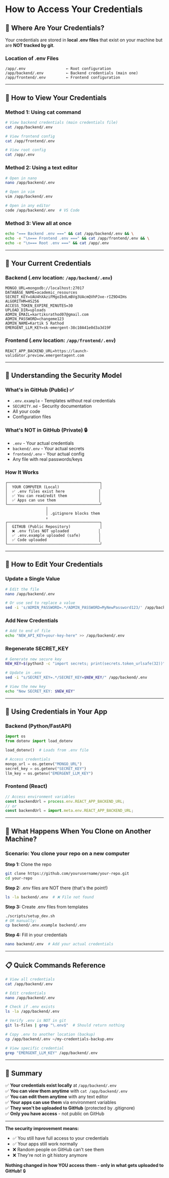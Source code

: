 # How to Access Your Credentials

## 📍 Where Are Your Credentials?

Your credentials are stored in **local .env files** that exist on your machine but are **NOT tracked by git**.

### Location of .env Files

```
/app/.env                  ← Root configuration
/app/backend/.env          ← Backend credentials (main one)
/app/frontend/.env         ← Frontend configuration
```

---

## 👀 How to View Your Credentials

### Method 1: Using cat command
```bash
# View backend credentials (main credentials file)
cat /app/backend/.env

# View frontend config
cat /app/frontend/.env

# View root config
cat /app/.env
```

### Method 2: Using a text editor
```bash
# Open in nano
nano /app/backend/.env

# Open in vim
vim /app/backend/.env

# Open in any editor
code /app/backend/.env  # VS Code
```

### Method 3: View all at once
```bash
echo "=== Backend .env ===" && cat /app/backend/.env && \
echo -e "\n=== Frontend .env ===" && cat /app/frontend/.env && \
echo -e "\n=== Root .env ===" && cat /app/.env
```

---

## 🔑 Your Current Credentials

### Backend (.env location: `/app/backend/.env`)
```env
MONGO_URL=mongodb://localhost:27017
DATABASE_NAME=academic_resources
SECRET_KEY=UAU4hXAziFMgoIbdLmBVg3UAcmQVhPJxe-rIZ9D4IHs
ALGORITHM=HS256
ACCESS_TOKEN_EXPIRE_MINUTES=30
UPLOAD_DIR=uploads
ADMIN_EMAIL=kartiksrathod07@gmail.com
ADMIN_PASSWORD=changeme123
ADMIN_NAME=Kartik S Rathod
EMERGENT_LLM_KEY=sk-emergent-38c10A41e0d3a3d19F
```

### Frontend (.env location: `/app/frontend/.env`)
```env
REACT_APP_BACKEND_URL=https://launch-validator.preview.emergentagent.com
```

---

## 🔐 Understanding the Security Model

### What's in GitHub (Public) ✅
- `.env.example` - Templates without real credentials
- `SECURITY.md` - Security documentation
- All your code
- Configuration files

### What's NOT in GitHub (Private) 🔒
- `.env` - Your actual credentials
- `backend/.env` - Your actual secrets
- `frontend/.env` - Your actual config
- Any file with real passwords/keys

### How It Works
```
┌─────────────────────────────────────────┐
│  YOUR COMPUTER (Local)                  │
│  ✅ .env files exist here               │
│  ✅ You can read/edit them              │
│  ✅ Apps can use them                   │
└─────────────────────────────────────────┘
                  │
                  │ .gitignore blocks them
                  ↓
┌─────────────────────────────────────────┐
│  GITHUB (Public Repository)             │
│  ❌ .env files NOT uploaded             │
│  ✅ .env.example uploaded (safe)        │
│  ✅ Code uploaded                       │
└─────────────────────────────────────────┘
```

---

## 📝 How to Edit Your Credentials

### Update a Single Value
```bash
# Edit the file
nano /app/backend/.env

# Or use sed to replace a value
sed -i 's/ADMIN_PASSWORD=.*/ADMIN_PASSWORD=MyNewPassword123/' /app/backend/.env
```

### Add New Credentials
```bash
# Add to end of file
echo "NEW_API_KEY=your-key-here" >> /app/backend/.env
```

### Regenerate SECRET_KEY
```bash
# Generate new secure key
NEW_KEY=$(python3 -c "import secrets; print(secrets.token_urlsafe(32))")

# Update in .env
sed -i "s/SECRET_KEY=.*/SECRET_KEY=$NEW_KEY/" /app/backend/.env

# View the new key
echo "New SECRET_KEY: $NEW_KEY"
```

---

## 🚀 Using Credentials in Your App

### Backend (Python/FastAPI)
```python
import os
from dotenv import load_dotenv

load_dotenv()  # Loads from .env file

# Access credentials
mongo_url = os.getenv("MONGO_URL")
secret_key = os.getenv("SECRET_KEY")
llm_key = os.getenv("EMERGENT_LLM_KEY")
```

### Frontend (React)
```javascript
// Access environment variables
const backendUrl = process.env.REACT_APP_BACKEND_URL;
// or
const backendUrl = import.meta.env.REACT_APP_BACKEND_URL;
```

---

## 🔄 What Happens When You Clone on Another Machine?

### Scenario: You clone your repo on a new computer

**Step 1:** Clone the repo
```bash
git clone https://github.com/yourusername/your-repo.git
cd your-repo
```

**Step 2:** .env files are NOT there (that's the point!)
```bash
ls -la backend/.env  # ❌ File not found
```

**Step 3:** Create .env files from templates
```bash
./scripts/setup_dev.sh
# OR manually:
cp backend/.env.example backend/.env
```

**Step 4:** Fill in your credentials
```bash
nano backend/.env  # Add your actual credentials
```

---

## 📋 Quick Commands Reference

```bash
# View all credentials
cat /app/backend/.env

# Edit credentials
nano /app/backend/.env

# Check if .env exists
ls -la /app/backend/.env

# Verify .env is NOT in git
git ls-files | grep "\.env$"  # Should return nothing

# Copy .env to another location (backup)
cp /app/backend/.env ~/my-credentials-backup.env

# View specific credential
grep "EMERGENT_LLM_KEY" /app/backend/.env
```

---

## 🎯 Summary

✅ **Your credentials exist locally** at `/app/backend/.env`  
✅ **You can view them anytime** with `cat /app/backend/.env`  
✅ **You can edit them anytime** with any text editor  
✅ **Your apps can use them** via environment variables  
✅ **They won't be uploaded to GitHub** (protected by .gitignore)  
✅ **Only you have access** - not public on GitHub  

---

**The security improvement means:**
- ✅ You still have full access to your credentials
- ✅ Your apps still work normally
- ❌ Random people on GitHub can't see them
- ❌ They're not in git history anymore

**Nothing changed in how YOU access them - only in what gets uploaded to GitHub!** 🔒
